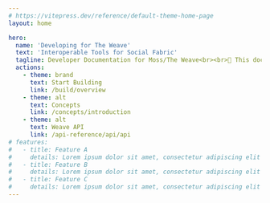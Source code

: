 ```yaml
---
# https://vitepress.dev/reference/default-theme-home-page
layout: home

hero:
  name: 'Developing for The Weave'
  text: 'Interoperable Tools for Social Fabric'
  tagline: Developer Documentation for Moss/The Weave<br><br>🚧 This documentation is still under construction 🚧
  actions:
    - theme: brand
      text: Start Building
      link: /build/overview
    - theme: alt
      text: Concepts
      link: /concepts/introduction
    - theme: alt
      text: Weave API
      link: /api-reference/api/api
# features:
#   - title: Feature A
#     details: Lorem ipsum dolor sit amet, consectetur adipiscing elit
#   - title: Feature B
#     details: Lorem ipsum dolor sit amet, consectetur adipiscing elit
#   - title: Feature C
#     details: Lorem ipsum dolor sit amet, consectetur adipiscing elit
---
```

